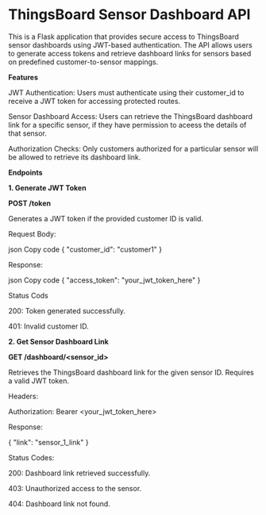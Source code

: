 # ThingsBoard Sensor Dashboard API
This is a Flask application that provides secure access to ThingsBoard sensor dashboards using JWT-based authentication. The API allows users to generate access tokens and retrieve dashboard links for sensors based on predefined customer-to-sensor mappings.


**Features**

JWT Authentication:
Users must authenticate using their customer_id to receive a JWT token for accessing protected routes.

Sensor Dashboard Access:
Users can retrieve the ThingsBoard dashboard link for a specific sensor, if they have permission to aceess the details of that sensor.

Authorization Checks:
Only customers authorized for a particular sensor will be allowed to retrieve its dashboard link.


**Endpoints**

**1. Generate JWT Token**

**POST /token**


Generates a JWT token if the provided customer ID is valid.

Request Body:

json
Copy code
{
    "customer_id": "customer1"
}

Response:

json
Copy code
{
    "access_token": "your_jwt_token_here"
}

Status Cods

200: Token generated successfully.

401: Invalid customer ID.

**2. Get Sensor Dashboard Link**

**GET /dashboard/<sensor_id>**


Retrieves the ThingsBoard dashboard link for the given sensor ID. Requires a valid JWT token.

Headers:

Authorization: Bearer <your_jwt_token_here>

Response:

{
    "link": "sensor_1_link"
}

Status Codes:

200: Dashboard link retrieved successfully.

403: Unauthorized access to the sensor.

404: Dashboard link not found.


